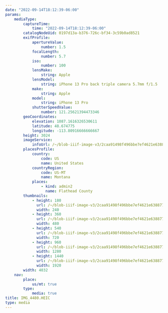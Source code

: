 ```yaml
---
date: "2022-09-14T18:12:39-06:00"
params:
    mediaType:
        captureTime:
            time: "2022-09-14T18:12:39-06:00"
        catalogNodeUid: 0197d13a-b376-726c-bf34-3c59b0ad8521
        exifProfile:
            apertureValue:
                number: 1.5
            focalLength:
                number: 5.7
            iso:
                number: 100
            lensMake:
                string: Apple
            lensModel:
                string: iPhone 13 Pro back triple camera 5.7mm f/1.5
            make:
                string: Apple
            model:
                string: iPhone 13 Pro
            shutterSpeedValue:
                number: 121.25621394473346
        geoCoordinates:
            elevation: 1087.1616326530611
            latitude: 48.674775
            longitude: -113.80916666666667
        height: 3024
        imageService:
            infoUrl: /~/blob-iiif-image-v3/2caa91498f496bbe7ef4621e6388779250912eeb7681fa1f72aa65a1ddba26d5/info.json
        placesProfile:
            country:
                code: US
                name: United States
            countryRegion:
                code: US-MT
                name: Montana
            places:
                - kind: admin2
                  name: Flathead County
        thumbnails:
            - height: 180
              url: /~/blob-iiif-image-v3/2caa91498f496bbe7ef4621e6388779250912eeb7681fa1f72aa65a1ddba26d5/full/240%2C180/0/default.jpg
              width: 240
            - height: 360
              url: /~/blob-iiif-image-v3/2caa91498f496bbe7ef4621e6388779250912eeb7681fa1f72aa65a1ddba26d5/full/480%2C360/0/default.jpg
              width: 480
            - height: 540
              url: /~/blob-iiif-image-v3/2caa91498f496bbe7ef4621e6388779250912eeb7681fa1f72aa65a1ddba26d5/full/720%2C540/0/default.jpg
              width: 720
            - height: 960
              url: /~/blob-iiif-image-v3/2caa91498f496bbe7ef4621e6388779250912eeb7681fa1f72aa65a1ddba26d5/full/1280%2C960/0/default.jpg
              width: 1280
            - height: 1440
              url: /~/blob-iiif-image-v3/2caa91498f496bbe7ef4621e6388779250912eeb7681fa1f72aa65a1ddba26d5/full/1920%2C1440/0/default.jpg
              width: 1920
        width: 4032
    nav:
        place:
            us/mt: true
        type:
            media: true
title: IMG_4480.HEIC
type: media
---
```

